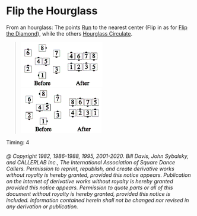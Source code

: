
# Flip the Hourglass

From an hourglass: The points [ Run](../b2/run.md) to the nearest center (Flip in as
for [Flip the Diamond](../plus/flip_the_diamond.md)), while the others
[Hourglass Circulate](hourglass_circulate.md).

> 
> ![alt](flip_the_hourglass_1a.png)![alt](flip_the_hourglass_1b.png)  
> ![alt](flip_the_hourglass_1c.png)![alt](flip_the_hourglass_1d.png)
> 

Timing: 4

###### @ Copyright 1982, 1986-1988, 1995, 2001-2020. Bill Davis, John Sybalsky, and CALLERLAB Inc., The International Association of Square Dance Callers. Permission to reprint, republish, and create derivative works without royalty is hereby granted, provided this notice appears. Publication on the Internet of derivative works without royalty is hereby granted provided this notice appears. Permission to quote parts or all of this document without royalty is hereby granted, provided this notice is included. Information contained herein shall not be changed nor revised in any derivation or publication.
